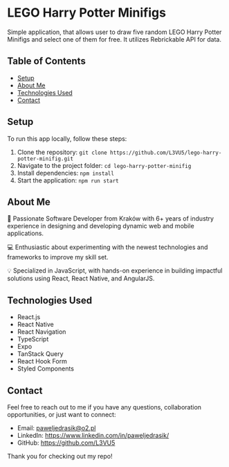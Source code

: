 # LEGO Harry Potter Minifigs

Simple application, that allows user to draw five random LEGO Harry Potter Minifigs and select one of them for free. It utilizes Rebrickable API for data.

## Table of Contents

- [Setup](#setup)
- [About Me](#about-me)
- [Technologies Used](#technologies-used)
- [Contact](#contact)

## Setup

To run this app locally, follow these steps:

1. Clone the repository: `git clone https://github.com/L3VU5/lego-harry-potter-minifig.git`
2. Navigate to the project folder: `cd lego-harry-potter-minifig`
3. Install dependencies: `npm install`
4. Start the application: `npm run start`

## About Me

🚀 Passionate Software Developer from Kraków with 6+ years of industry experience in designing and developing dynamic web and mobile applications.

💻 Enthusiastic about experimenting with the newest technologies and frameworks to improve my skill set.

💡 Specialized in JavaScript, with hands-on experience in building impactful solutions using React, React Native, and AngularJS.

## Technologies Used

- React.js
- React Native
- React Navigation
- TypeScript
- Expo
- TanStack Query
- React Hook Form
- Styled Components

## Contact

Feel free to reach out to me if you have any questions, collaboration opportunities, or just want to connect:

- Email: paweljedrasik@o2.pl
- LinkedIn: https://www.linkedin.com/in/paweljedrasik/
- GitHub: https://github.com/L3VU5

Thank you for checking out my repo!
